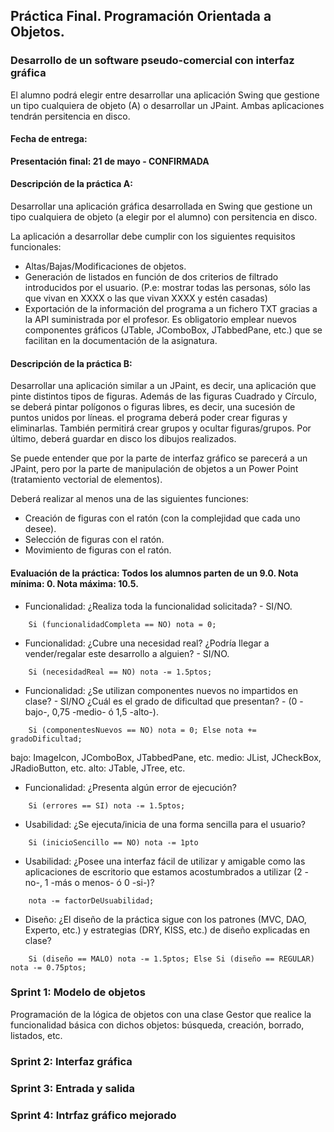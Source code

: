 ## Práctica Final. Programación Orientada a Objetos. 
### Desarrollo de un software pseudo-comercial con interfaz gráfica 
El alumno podrá elegir entre desarrollar una aplicación Swing que gestione un tipo cualquiera de objeto (A) o desarrollar un JPaint. Ambas aplicaciones tendrán persitencia en disco. 

#### Fecha de entrega:

<strong>Presentación final: 21 de mayo - CONFIRMADA</strong>

#### Descripción de la práctica A:

Desarrollar una aplicación gráfica desarrollada en Swing que gestione un tipo cualquiera de objeto (a elegir por el alumno) con persitencia en disco.

La aplicación a desarrollar debe cumplir con los siguientes requisitos funcionales:

- Altas/Bajas/Modificaciones de objetos.
- Generación de listados en función de dos criterios de filtrado introducidos por el usuario. (P.e: mostrar todas las personas, sólo las que vivan en XXXX o las que vivan XXXX y estén casadas)
- Exportación de la información del programa a un fichero TXT gracias a la API suministrada por el profesor.
Es obligatorio emplear nuevos componentes gráficos (JTable, JComboBox, JTabbedPane, etc.) que se facilitan en la documentación de la asignatura.

#### Descripción de la práctica B:

Desarrollar una aplicación similar a un JPaint, es decir, una aplicación que pinte distintos tipos de figuras. Además de las figuras Cuadrado y Círculo, se deberá pintar polígonos o figuras libres, es decir, una sucesión de puntos unidos por líneas. el programa deberá poder crear figuras y eliminarlas. También permitirá crear grupos y ocultar figuras/grupos. Por último, deberá guardar en disco los dibujos realizados. 

Se puede entender que por la parte de interfaz gráfico se parecerá a un JPaint, pero por la parte de manipulación de objetos a un Power Point (tratamiento vectorial de elementos).

Deberá realizar al menos una de las siguientes funciones:
- Creación de figuras con el ratón (con la complejidad que cada uno desee).
- Selección de figuras con el ratón.
- Movimiento de figuras con el ratón.

#### Evaluación de la práctica: Todos los alumnos parten de un 9.0. Nota mínima: 0. Nota máxima: 10.5.

- Funcionalidad: ¿Realiza toda la funcionalidad solicitada? - SI/NO. 
```
    Si (funcionalidadCompleta == NO) nota = 0;
```    
- Funcionalidad: ¿Cubre una necesidad real? ¿Podría llegar a vender/regalar este desarrollo a alguien? - SI/NO. 
```
    Si (necesidadReal == NO) nota -= 1.5ptos;
```    
- Funcionalidad: ¿Se utilizan componentes nuevos no impartidos en clase? - SI/NO ¿Cuál es el grado de dificultad que presentan? - (0 -bajo-, 0,75 -medio- ó 1,5 -alto-). 
```
    Si (componentesNuevos == NO) nota = 0; Else nota += gradoDificultad;
```    
bajo: ImageIcon, JComboBox, JTabbedPane, etc.
medio: JList, JCheckBox, JRadioButton, etc.
alto: JTable, JTree, etc.
- Funcionalidad: ¿Presenta algún error de ejecución? 
```
    Si (errores == SI) nota -= 1.5ptos;
```    
- Usabilidad: ¿Se ejecuta/inicia de una forma sencilla para el usuario? 
```
    Si (inicioSencillo == NO) nota -= 1pto
```    
- Usabilidad: ¿Posee una interfaz fácil de utilizar y amigable como las aplicaciones de escritorio que estamos acostumbrados a utilizar (2 -no-, 1 -más o menos- ó 0 -si-)? 
```
    nota -= factorDeUsuabilidad;
```    
- Diseño: ¿El diseño de la práctica sigue con los patrones (MVC, DAO, Experto, etc.) y estrategias (DRY, KISS, etc.) de diseño explicadas en clase? 
```
    Si (diseño == MALO) nota -= 1.5ptos; Else Si (diseño == REGULAR) nota -= 0.75ptos;
```
 

 ### Sprint 1: Modelo de objetos

 Programación de la lógica de objetos con una clase Gestor que realice la funcionalidad básica con dichos objetos: búsqueda, creación, borrado, listados, etc.

 ### Sprint 2: Interfaz gráfica
 ### Sprint 3: Entrada y salida
 ### Sprint 4: Intrfaz gráfico mejorado